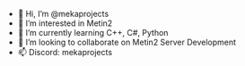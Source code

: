- 👋 Hi, I’m @mekaprojects
- 👀 I’m interested in Metin2
- 🌱 I’m currently learning C++, C#, Python
- 💞️ I’m looking to collaborate on Metin2 Server Development
- 📫 Discord: mekaprojects
